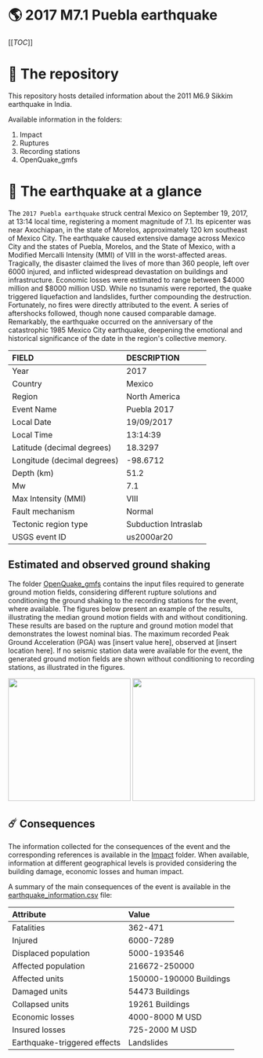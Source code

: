 # 🌎 2017 M7.1 Puebla earthquake
[[_TOC_]]

# 📂 The repository

This repository hosts detailed information about the 2011 M6.9 Sikkim earthquake in India.

Available information in the folders:

1. Impact
2. Ruptures
3. Recording stations
4. OpenQuake_gmfs


# 🚀 The earthquake at a glance 

The `2017 Puebla earthquake` struck central Mexico on September 19, 2017, at 13:14 local time, registering a moment magnitude of 7.1. Its epicenter was near Axochiapan, in the state of Morelos, approximately 120 km southeast of Mexico City. The earthquake caused extensive damage across Mexico City and the states of Puebla, Morelos, and the State of Mexico, with a Modified Mercalli Intensity (MMI) of VIII in the worst-affected areas. Tragically, the disaster claimed the lives of more than 360 people, left over 6000 injured, and inflicted widespread devastation on buildings and infrastructure. Economic losses were estimated to range between $4000 million and $8000 million USD. While no tsunamis were reported, the quake triggered liquefaction and landslides, further compounding the destruction. Fortunately, no fires were directly attributed to the event. A series of aftershocks followed, though none caused comparable damage. Remarkably, the earthquake occurred on the anniversary of the catastrophic 1985 Mexico City earthquake, deepening the emotional and historical significance of the date in the region's collective memory.

| FIELD | DESCRIPTION |
|:-------|:-------------|
| Year | 2017 |
| Country | Mexico |
| Region | North America |
| Event Name | Puebla 2017 |
| Local Date | 19/09/2017 |
| Local Time | 13:14:39 |
| Latitude (decimal degrees) | 18.3297 |
| Longitude (decimal degrees) | -98.6712 |
| Depth (km) | 51.2 |
| Mw | 7.1 |
| Max Intensity (MMI) | VIII |
| Fault mechanism | Normal |
| Tectonic region type | Subduction Intraslab |
| USGS event ID | us2000ar20 |

## Estimated and observed ground shaking

The folder [OpenQuake_gmfs](./OpenQuake_gmfs/) contains the input files required to generate ground motion fields, considering different rupture solutions and conditioning the ground shaking to the recording stations for the event, where available. The figures below present an example of the results, illustrating the median ground motion fields with and without conditioning. These results are based on the rupture and ground motion model that demonstrates the lowest nominal bias. The maximum recorded Peak Ground Acceleration (PGA) was [insert value here], observed at [insert location here]. If no seismic station data were available for the event, the generated ground motion fields are shown without conditioning to recording stations, as illustrated in the figures.

<img src="./OpenQuake_gmfs/median_gmf_stations_none.png" height="250">
<img src="./OpenQuake_gmfs/median_gmf_stations_seismic.png" height="250">

## ☄️ Consequences

The information collected for the consequences of the event and the corresponding references is available in the [Impact](./Impact) folder. When available, information at different geographical levels is provided considering the building damage, economic losses and human impact.

A summary of the main consequences of the event is available in the [earthquake_information.csv](./earthquake_information.csv) file:

| Attribute | Value |
|:-------|:-------------|
| Fatalities | 362-471 |
| Injured | 6000-7289 |
| Displaced population | 5000-193546  |
| Affected population | 216672-250000 |
| Affected units | 150000-190000 Buildings |
| Damaged units | 54473 Buildings |
| Collapsed units | 19261 Buildings |
| Economic losses | 4000-8000 M USD |
| Insured losses | 725-2000 M USD |
| Earthquake-triggered effects | Landslides |